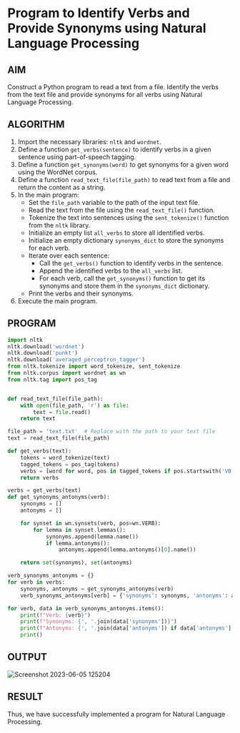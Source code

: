 # Program to Identify Verbs and Provide Synonyms using Natural Language Processing

## AIM
Construct a Python program to read a text from a file. Identify the verbs from the text file and provide synonyms for all verbs using Natural Language Processing.

## ALGORITHM
1. Import the necessary libraries: `nltk` and `wordnet`.
2. Define a function `get_verbs(sentence)` to identify verbs in a given sentence using part-of-speech tagging.
3. Define a function `get_synonyms(word)` to get synonyms for a given word using the WordNet corpus.
4. Define a function `read_text_file(file_path)` to read text from a file and return the content as a string.
5. In the main program:
   - Set the `file_path` variable to the path of the input text file.
   - Read the text from the file using the `read_text_file()` function.
   - Tokenize the text into sentences using the `sent_tokenize()` function from the `nltk` library.
   - Initialize an empty list `all_verbs` to store all identified verbs.
   - Initialize an empty dictionary `synonyms_dict` to store the synonyms for each verb.
   - Iterate over each sentence:
     - Call the `get_verbs()` function to identify verbs in the sentence.
     - Append the identified verbs to the `all_verbs` list.
     - For each verb, call the `get_synonyms()` function to get its synonyms and store them in the `synonyms_dict` dictionary.
   - Print the verbs and their synonyms.
6. Execute the main program.

## PROGRAM
```python
import nltk
nltk.download('wordnet')
nltk.download('punkt')
nltk.download('averaged_perceptron_tagger')
from nltk.tokenize import word_tokenize, sent_tokenize
from nltk.corpus import wordnet as wn
from nltk.tag import pos_tag


def read_text_file(file_path):
    with open(file_path, 'r') as file:
        text = file.read()
    return text

file_path = 'text.txt'  # Replace with the path to your text file
text = read_text_file(file_path)

def get_verbs(text):
    tokens = word_tokenize(text)
    tagged_tokens = pos_tag(tokens)
    verbs = [word for word, pos in tagged_tokens if pos.startswith('VB')]
    return verbs

verbs = get_verbs(text)
def get_synonyms_antonyms(verb):
    synonyms = []
    antonyms = []

    for synset in wn.synsets(verb, pos=wn.VERB):
        for lemma in synset.lemmas():
            synonyms.append(lemma.name())
            if lemma.antonyms():
                antonyms.append(lemma.antonyms()[0].name())

    return set(synonyms), set(antonyms)

verb_synonyms_antonyms = {}
for verb in verbs:
    synonyms, antonyms = get_synonyms_antonyms(verb)
    verb_synonyms_antonyms[verb] = {'synonyms': synonyms, 'antonyms': antonyms}

for verb, data in verb_synonyms_antonyms.items():
    print(f"Verb: {verb}")
    print(f"Synonyms: {', '.join(data['synonyms'])}")
    print(f"Antonyms: {', '.join(data['antonyms']) if data['antonyms'] else 'No antonyms found.'}")
    print()

```
## OUTPUT
![Screenshot 2023-06-05 125204](https://github.com/JayachandiranBJJ/Experiment-6---Implementation-of-Semantic-Analysis/assets/127875898/128bc8e7-8be0-4a7c-88da-4631765abeeb)



## RESULT
Thus, we have successfully implemented a program for Natural Language Processing.
